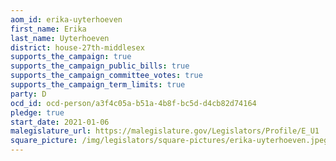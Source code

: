 ```yaml
---
aom_id: erika-uyterhoeven
first_name: Erika
last_name: Uyterhoeven
district: house-27th-middlesex
supports_the_campaign: true
supports_the_campaign_public_bills: true
supports_the_campaign_committee_votes: true
supports_the_campaign_term_limits: true
party: D
ocd_id: ocd-person/a3f4c05a-b51a-4b8f-bc5d-d4cb82d74164
pledge: true
start_date: 2021-01-06
malegislature_url: https://malegislature.gov/Legislators/Profile/E_U1
square_picture: /img/legislators/square-pictures/erika-uyterhoeven.jpeg
---
```

